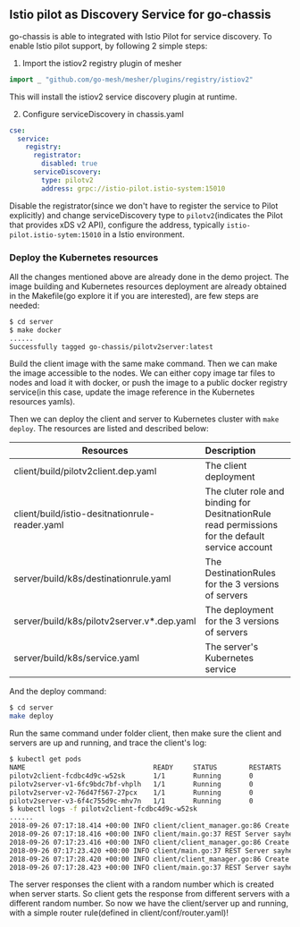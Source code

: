 ## Istio pilot as Discovery Service for go-chassis

go-chassis is able to integrated with Istio Pilot for service discovery. 
To enable Istio pilot support, by following  2 simple steps:

1. Import the istiov2 registry plugin of mesher

```go
import _ "github.com/go-mesh/mesher/plugins/registry/istiov2"
```

   This will install the istiov2 service discovery plugin at runtime.

2. Configure serviceDiscovery in chassis.yaml

```yaml
cse:
  service:
    registry:
      registrator:
        disabled: true
      serviceDiscovery:
        type: pilotv2
        address: grpc://istio-pilot.istio-system:15010
```

Disable the registrator(since we don't have to register the service to Pilot explicitly) and change serviceDiscovery type to `pilotv2`(indicates the Pilot that provides xDS v2 API), configure the address, typically `istio-pilot.istio-sytem:15010` in a Istio environment.



### Deploy the Kubernetes resources

All the changes mentioned above are already done in the demo project. 
The image building and Kubernetes resources deployment are already obtained in the Makefile(go explore it if you are interested), 
are few steps are needed:

```bash
$ cd server
$ make docker
......
Successfully tagged go-chassis/pilotv2server:latest
```

Build the client image with the same make command. Then we can make the image accessible to the nodes. We can either copy image tar files to nodes and load it with docker, or push the image to a public docker registry service(in this case, update the image reference in the Kubernetes resources yamls).



Then we can deploy the client and server to Kubernetes cluster with `make deploy`. The resources are listed and described below:

| Resources                                      | Description                                                  |
| ---------------------------------------------- | :----------------------------------------------------------- |
| client/build/pilotv2client.dep.yaml            | The client deployment                                        |
| client/build/istio-desitnationrule-reader.yaml | The cluter role and binding for DesitnationRule read permissions for the default service account |
| server/build/k8s/destinationrule.yaml          | The DestinationRules for the 3 versions of servers           |
| server/build/k8s/pilotv2server.v*.dep.yaml     | The deployment for the 3 versions of servers                 |
| server/build/k8s/service.yaml                  | The server's Kubernetes service                              |

And the deploy command:

```bash
$ cd server
make deploy
```

Run the same command under folder client, then make sure the client and servers are up and running, and trace the client's log:

```bash
$ kubectl get pods
NAME                                READY     STATUS        RESTARTS   AGE
pilotv2client-fcdbc4d9c-w52sk       1/1       Running       0          32s
pilotv2server-v1-6fc9bdc7bf-vhplh   1/1       Running       0          27s
pilotv2server-v2-76d47f567-27pcx    1/1       Running       0          27s
pilotv2server-v3-6f4c755d9c-mhv7n   1/1       Running       0          27s
$ kubectl logs -f pilotv2client-fcdbc4d9c-w52sk
......
2018-09-26 07:17:18.414 +00:00 INFO client/client_manager.go:86 Create client for rest:pilotv2server:172.30.61.5:5001
2018-09-26 07:17:18.416 +00:00 INFO client/main.go:37 REST Server sayhello[GET]: user world from 31
2018-09-26 07:17:23.416 +00:00 INFO client/client_manager.go:86 Create client for rest:pilotv2server:172.30.61.7:5001
2018-09-26 07:17:23.420 +00:00 INFO client/main.go:37 REST Server sayhello[GET]: user world from 84
2018-09-26 07:17:28.420 +00:00 INFO client/client_manager.go:86 Create client for rest:pilotv2server:172.30.61.6:5001
2018-09-26 07:17:28.423 +00:00 INFO client/main.go:37 REST Server sayhello[GET]: user world from 84
```

The server responses the client with a random number which is created when server starts. So client gets the response from different servers with a different random number. So now we have the client/server up and running, with a simple router rule(defined in client/conf/router.yaml)!